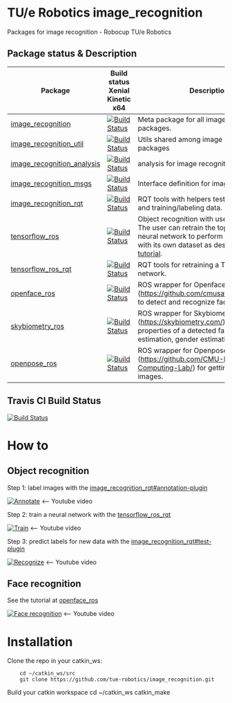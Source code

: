 # TU/e Robotics image_recognition
Packages for image recognition - Robocup TU/e Robotics

## Package status & Description

Package | Build status Xenial Kinetic x64 | Description
------- | ------------------------------- | -----------
[image_recognition](https://github.com/tue-robotics/image_recognition/tree/master/image_recognition) | [![Build Status](http://build.ros.org/job/Ksrc_uX__image_recognition__ubuntu_xenial__source/1//badge/icon)](http://build.ros.org/job/Ksrc_uX__image_recognition__ubuntu_xenial__source/1/) | Meta package for all image_recognition packages.
[image_recognition_util](https://github.com/tue-robotics/image_recognition/tree/master/image_recognition_util) | [![Build Status](http://build.ros.org/job/Ksrc_uX__image_recognition_util__ubuntu_xenial__source/1//badge/icon)](http://build.ros.org/job/Ksrc_uX__image_recognition_util__ubuntu_xenial__source/1/) | Utils shared among image recognition packages
[image_recognition_analysis](https://github.com/tue-robotics/image_recognition/tree/master/image_recognition_analysis) | [![Build Status](http://build.ros.org/job/Ksrc_uX__image_recognition_analysis__ubuntu_xenial__source/1//badge/icon)](http://build.ros.org/job/Ksrc_uX__image_recognition_analysis__ubuntu_xenial__source/1/) | analysis for image recognition
[image_recognition_msgs](https://github.com/tue-robotics/image_recognition/tree/master/image_recognition_msgs) | [![Build Status](http://build.ros.org/job/Ksrc_uX__image_recognition_msgs__ubuntu_xenial__source/1//badge/icon)](http://build.ros.org/job/Ksrc_uX__image_recognition_msgs__ubuntu_xenial__source/1/) | Interface definition for image recognition
[image_recognition_rqt](https://github.com/tue-robotics/image_recognition/tree/master/image_recognition_rqt) | [![Build Status](http://build.ros.org/job/Ksrc_uX__image_recognition_rqt__ubuntu_xenial__source/1//badge/icon)](http://build.ros.org/job/Ksrc_uX__image_recognition_rqt__ubuntu_xenial__source/1/) | RQT tools with helpers testing this interface and training/labeling data.
[tensorflow_ros](https://github.com/tue-robotics/image_recognition/tree/master/tensorflow_ros) | [![Build Status](http://build.ros.org/job/Ksrc_uX__tensorflow_ros__ubuntu_xenial__source/1//badge/icon)](http://build.ros.org/job/Ksrc_uX__tensorflow_ros__ubuntu_xenial__source/1/) | Object recognition with use of Tensorflow. The user can retrain the top layers of a neural network to perform classification with its own dataset as described in [this tutorial](https://www.tensorflow.org/versions/r0.11/how_tos/image_retraining/index.html).
[tensorflow_ros_rqt](https://github.com/tue-robotics/image_recognition/tree/master/tensorflow_ros_rqt) | [![Build Status](http://build.ros.org/job/Ksrc_uX__tensorflow_ros_rqt__ubuntu_xenial__source/1//badge/icon)](http://build.ros.org/job/Ksrc_uX__tensorflow_ros_rqt__ubuntu_xenial__source/1/) | RQT tools for retraining a Tensorflow neural network.
[openface_ros](https://github.com/tue-robotics/image_recognition/tree/master/openface_ros) | [![Build Status](http://build.ros.org/job/Ksrc_uX__openface_ros__ubuntu_xenial__source/1//badge/icon)](http://build.ros.org/job/Ksrc_uX__openface_ros__ubuntu_xenial__source/1/) | ROS wrapper for Openface (https://github.com/cmusatyalab/openface) to detect and recognize faces in images.
[skybiometry_ros](https://github.com/tue-robotics/image_recognition/tree/master/skybiometry_ros) | [![Build Status](http://build.ros.org/job/Ksrc_uX__skybiometry_ros__ubuntu_xenial__source/1//badge/icon)](http://build.ros.org/job/Ksrc_uX__skybiometry_ros_ubuntu_xenial__source/1/) | ROS wrapper for Skybiometry (https://skybiometry.com/) for getting face properties of a detected face, e.g. age estimation, gender estimation etc.
[openpose_ros](https://github.com/tue-robotics/image_recognition/tree/master/openpose_ros) | [![Build Status](http://build.ros.org/job/Ksrc_uX__openpose_ros__ubuntu_xenial__source/1//badge/icon)](http://build.ros.org/job/Ksrc_uX__openpose_ros_ubuntu_xenial__source/1/) | ROS wrapper for Openpose (https://github.com/CMU-Perceptual-Computing-Lab/) for getting poses of 2D images.

## Travis CI Build Status

[![Build Status](https://travis-ci.org/tue-robotics/image_recognition.svg)](https://travis-ci.org/tue-robotics/image_recognition)

# How to

## Object recognition
Step 1: label images with the [image_recognition_rqt#annotation-plugin](https://github.com/tue-robotics/image_recognition/tree/master/image_recognition_rqt#annotation-plugin)

[![Annotate](http://img.youtube.com/vi/uAQvn7SInlg/0.jpg)](http://www.youtube.com/watch?v=uAQvn7SInlg)
<-- Youtube video

Step 2: train a neural network with the [tensorflow_ros_rqt](https://github.com/tue-robotics/image_recognition/tree/master/tensorflow_ros_rqt)

[![Train](http://img.youtube.com/vi/6JdtWa8FD04/0.jpg)](http://www.youtube.com/watch?v=6JdtWa8FD04)
<-- Youtube video

Step 3: predict labels for new data with the [image_recognition_rqt#test-plugin](https://github.com/tue-robotics/image_recognition/tree/master/image_recognition_rqt#test-plugin)

[![Recognize](http://img.youtube.com/vi/OJKYLB3myWw/0.jpg)](http://www.youtube.com/watch?v=OJKYLB3myWw)
<-- Youtube video

## Face recognition
See the tutorial at [openface_ros](https://github.com/tue-robotics/image_recognition/tree/master/openface_ros)

[![Face recognition](http://img.youtube.com/vi/yGqDdfYxHZw/0.jpg)](http://www.youtube.com/watch?v=yGqDdfYxHZw)
<-- Youtube video

# Installation

Clone the repo in your catkin_ws:
        
        cd ~/catkin_ws/src
        git clone https://github.com/tue-robotics/image_recognition.git
        
Build your catkin workspace
        cd ~/catkin_ws
        catkin_make
